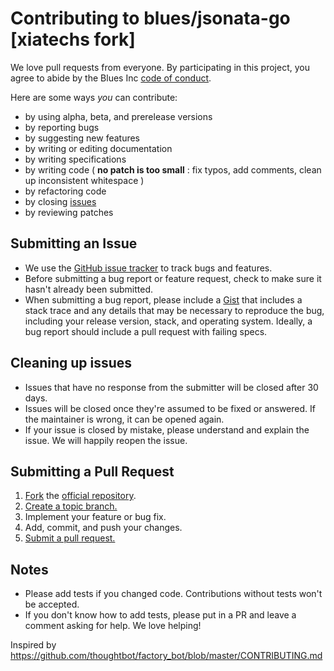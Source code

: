 # Contributing to blues/jsonata-go [xiatechs fork]

We love pull requests from everyone. By participating in this project, you
agree to abide by the Blues Inc [code of conduct].

[code of conduct]: https://tbal999.github.io/opensource/code-of-conduct

Here are some ways *you* can contribute:

* by using alpha, beta, and prerelease versions
* by reporting bugs
* by suggesting new features
* by writing or editing documentation
* by writing specifications
* by writing code ( **no patch is too small** : fix typos, add comments,
clean up inconsistent whitespace )
* by refactoring code
* by closing [issues][]
* by reviewing patches

[issues]: https://github.com/xiatechs/jsonata-go/issues

## Submitting an Issue

* We use the [GitHub issue tracker][issues] to track bugs and features.
* Before submitting a bug report or feature request, check to make sure it
  hasn't
  already been submitted.
* When submitting a bug report, please include a [Gist][] that includes a stack
  trace and any details that may be necessary to reproduce the bug, including
  your release version, stack, and operating system. Ideally, a bug report
  should include a pull request with failing specs.

[gist]: https://gist.github.com/

## Cleaning up issues

* Issues that have no response from the submitter will be closed after 30 days.
* Issues will be closed once they're assumed to be fixed or answered. If the
  maintainer is wrong, it can be opened again.
* If your issue is closed by mistake, please understand and explain the issue.
  We will happily reopen the issue.

## Submitting a Pull Request

1. [Fork][fork] the [official repository][repo].
2. [Create a topic branch.][branch]
3. Implement your feature or bug fix.
4. Add, commit, and push your changes.
5. [Submit a pull request.][pr]

## Notes

* Please add tests if you changed code. Contributions without tests won't be accepted. 
* If you don't know how to add tests, please put in a PR and leave a comment asking for help. 
We love helping!

[repo]: https://github.com/xiatechs/jsonata-go/tree/master
[fork]: https://help.github.com/articles/fork-a-repo/
[branch]:
https://help.github.com/articles/creating-and-deleting-branches-within-your-repository/
[pr]: https://help.github.com/articles/creating-a-pull-request-from-a-fork/

Inspired by
https://github.com/thoughtbot/factory_bot/blob/master/CONTRIBUTING.md

